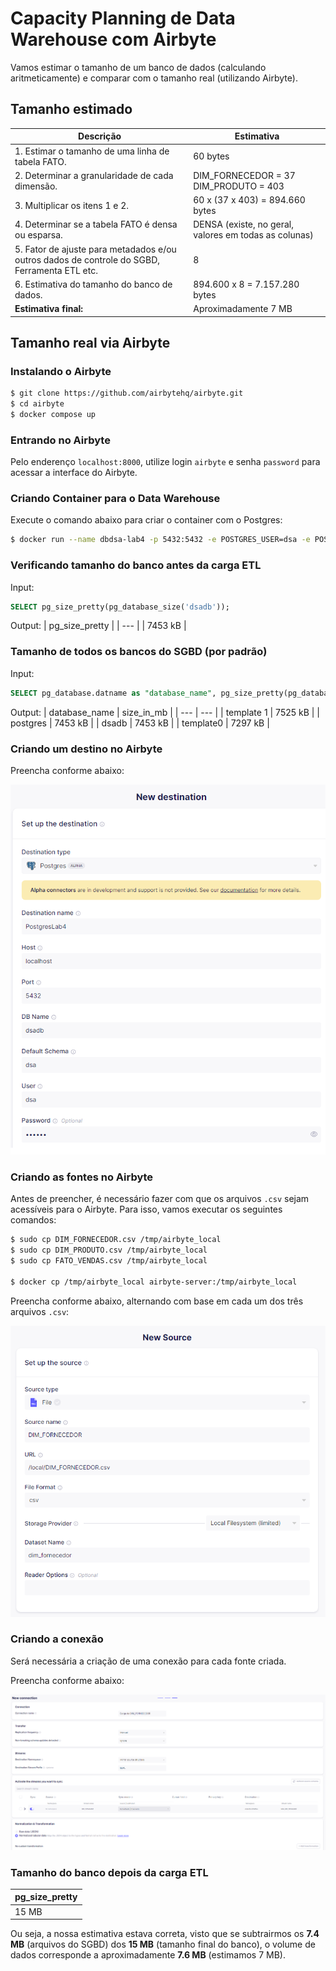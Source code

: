 # Capacity Planning de Data Warehouse com Airbyte
Vamos estimar o tamanho de um banco de dados (calculando aritmeticamente) e comparar com o tamanho real (utilizando Airbyte).

## Tamanho estimado
| Descrição | Estimativa |
| --- | --- |
| 1. Estimar o tamanho de uma linha de tabela FATO. | 60 bytes |
| 2. Determinar a granularidade de cada dimensão. | DIM_FORNECEDOR = 37 <br> DIM_PRODUTO = 403 |
| 3. Multiplicar os itens 1 e 2. | 60 x (37 x 403) = 894.660 bytes |
| 4. Determinar se a tabela FATO é densa ou esparsa. | DENSA (existe, no geral, valores em todas as colunas) |
| 5. Fator de ajuste para metadados e/ou outros dados de controle do SGBD, Ferramenta ETL etc. | 8 |
| 6. Estimativa do tamanho do banco de dados. | 894.600 x 8 = 7.157.280 bytes |
| **Estimativa final:** | Aproximadamente 7 MB |

## Tamanho real via Airbyte
### Instalando o Airbyte
```bash
$ git clone https://github.com/airbytehq/airbyte.git
$ cd airbyte
$ docker compose up
```

### Entrando no Airbyte
Pelo enderenço `localhost:8000`, utilize login `airbyte` e senha `password` para acessar a interface do Airbyte.

### Criando Container para o Data Warehouse
Execute o comando abaixo para criar o container com o Postgres:

```bash
$ docker run --name dbdsa-lab4 -p 5432:5432 -e POSTGRES_USER=dsa -e POSTGRES_PASSWORD=dsa123 -e POSTGRES_DB=dsadb -d postgres
```

### Verificando tamanho do banco antes da carga ETL

Input:
```sql
SELECT pg_size_pretty(pg_database_size('dsadb'));
```
Output:
| pg_size_pretty |
| --- |
| 7453 kB |

### Tamanho de todos os bancos do SGBD (por padrão)
Input:
```sql
SELECT pg_database.datname as "database_name", pg_size_pretty(pg_database_size(pg_database.datname)) AS size_in_mb FROM pg_database ORDER by size_in_mb DESC;
```
Output:
| database_name | size_in_mb |
| --- | --- |
| template 1 | 7525 kB |
| postgres | 7453 kB |
| dsadb | 7453 kB |
| template0 | 7297 kB |

### Criando um destino no Airbyte
Preencha conforme abaixo:

![destination](./images/destination.png)

### Criando as fontes no Airbyte
Antes de preencher, é necessário fazer com que os arquivos `.csv` sejam acessíveis para o Airbyte. Para isso, vamos executar os seguintes comandos:

```bash
$ sudo cp DIM_FORNECEDOR.csv /tmp/airbyte_local
$ sudo cp DIM_PRODUTO.csv /tmp/airbyte_local
$ sudo cp FATO_VENDAS.csv /tmp/airbyte_local

$ docker cp /tmp/airbyte_local airbyte-server:/tmp/airbyte_local
```

Preencha conforme abaixo, alternando com base em cada um dos três arquivos `.csv`:

![source](./images/source.png)

### Criando a conexão
Será necessária a criação de uma conexão para cada fonte criada.

Preencha conforme abaixo:

![connection](./images/connection.png)

### Tamanho do banco depois da carga ETL
| pg_size_pretty |
| --- |
| 15 MB |

Ou seja, a nossa estimativa estava correta, visto que se subtrairmos os **7.4 MB** (arquivos do SGBD) dos **15 MB** (tamanho final do banco), o volume de dados corresponde a aproximadamente **7.6 MB** (estimamos 7 MB).